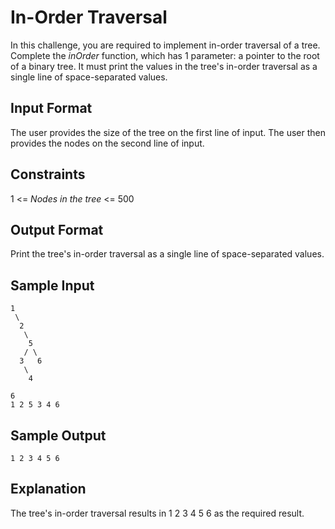 # In-Order Traversal

In this challenge, you are required to implement in-order
traversal of a tree. Complete the _inOrder_ function, which
has 1 parameter: a pointer to the root of a binary tree. It
must print the values in the tree's in-order traversal as a
single line of space-separated values.

## Input Format

The user provides the size of the tree on the first line of input.
The user then provides the nodes on the second line of input.

## Constraints

1 <= _Nodes in the tree_ <= 500

## Output Format

Print the tree's in-order traversal as a single line of space-separated values.

## Sample Input

```
1
 \
  2
   \
    5
   / \
  3   6
   \
    4
```

```
6
1 2 5 3 4 6
```

## Sample Output

```
1 2 3 4 5 6
```

## Explanation

The tree's in-order traversal results in 1 2 3 4 5 6 as the required result.
